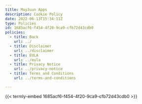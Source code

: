 ```yaml
---
title: MayJuun Apps
description: Cookie Policy
date: 2022-06-13T15:34:11Z
type: Policies
id: 1685acf6-f454-4f20-9ca9-cfb72d43cdb0
policies: 
  - title: Back
    url: ../
  - title: Disclaimer
    url: ../disclaimer
  - title: EULA
    url: ../eula
  - title: Privacy Notice
    url: ../privacy-notice
  - title: Terms and Conditions
    url: ../terms-and-conditions

---
```


{{< termly-embed 1685acf6-f454-4f20-9ca9-cfb72d43cdb0 >}}
